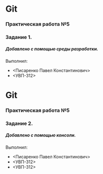 # Git
### Практическая работа №5
### Задание 1.
##### Добавлено с помощью среды разработки.
Выполнил:
* <Писаренко Павел Константинович>
* <УВП-312>
# Git 
### Практическая работа №5 
### Задание 2. 
##### Добавлено с помощью консоли. 
Выполнил: 
* <Писаренко Павел Константинович> 
* <УВП-312>
* <УВП-312>